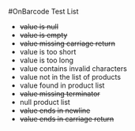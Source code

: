 #OnBarcode Test List

- ~~value is null~~
- ~~value is empty~~
- ~~value missing carriage return~~
- value is too short
- value is too long
- value contains invalid characters
- value not in the list of products
- value found in product list
- ~~value missing terminator~~
- null product list
- ~~value ends in newline~~
- ~~value ends in carriage return~~
